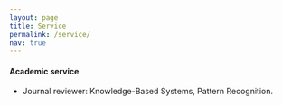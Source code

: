 ```yaml
---
layout: page
title: Service
permalink: /service/
nav: true
---
```


#### Academic service

- Journal reviewer: Knowledge-Based Systems, Pattern Recognition.

